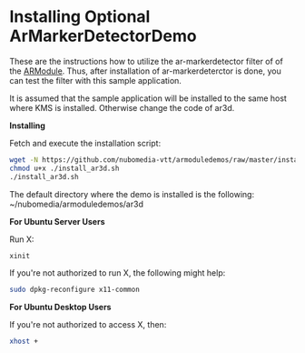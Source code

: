 Installing Optional ArMarkerDetectorDemo
=========================
These are the instructions how to utilize the ar-markerdetector filter of of the [ARModule](https://github.com/nubomedia-vtt/armodule). Thus, after installation of ar-markerdeterctor is done, you can test the filter with this sample application.

It is assumed that the sample application will be installed to the same host
where KMS is installed. Otherwise change the code of ar3d.

**Installing**

Fetch and execute the installation script:
```bash
wget -N https://github.com/nubomedia-vtt/armoduledemos/raw/master/install_ar3d.sh
chmod u+x ./install_ar3d.sh
./install_ar3d.sh
```
The default directory where the demo is installed is the following:
~/nubomedia/armoduledemos/ar3d

**For Ubuntu Server Users**

Run X:
```bash
xinit
```
If you're not authorized to run X, the following might help:
```bash
sudo dpkg-reconfigure x11-common
```

**For Ubuntu Desktop Users**

If you're not authorized to access X, then:
```bash
xhost +
```
